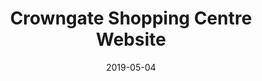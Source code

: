 ---
path: "/work/crowngate-shopping-centre-website"
date: "2019-05-04"
title: "Crowngate Shopping Centre Website"
projectSummary: Turning a landing page to fully responsive website to inform consumers of centre’s offering.
skillsInvolved: 
  - Research
  - Analysis
  - Design
  - Interactive Design
  - Prototyping
  - Wireframes
row1title: The Challenge
row1content: >
  With only a retailer logo landing page, we were tasked to promote individual retailers with a dedicated page and inject new brand style into the website. The centre comprises of two separate sections with very different retail offerings, which needed to be clearly communicated on the website, along with a strong focus on food and drink.
row2title: Research
row2content: >
  Google Analytics highlighted:


  * Most popular pages were store directory, opening times, eating, women’s fashion


  * Highest exited pages were parking, store directory, opening times, food


  * Average user spends 26 seconds on a page before leaving


  With the average session duration lasting 2 minutes and 17 seconds, 26 seconds is relatively short, presenting a problem needing to be solved.
row3title: Design
row3content: >
  Global and local navigation were identified within the site map, ensuring there was a dedicated area promoting the two shopping sections. The main objective of the website was to push users to three core offerings: retailers, F&B and the two shopping sections, therefore it was important that the user could access content from the nav and homepage.
row4title: Wireframes
row4content: >
  Medium fidelity prototypes were created and tested with the user. Once validated, these were annotated to inform and instruct the developer. Notes included functionality instructions, store placement filters and categories and click through page directions.
row5title: End Product
row5content: >
  After testing the initial homepage build, the top section was slightly amended to improve usability. The website brings the branding to life using clever scroll functionality and clearly communicates the centre’s offerings. Within each page there are links through to either the stores page or the F&B page, ensuring the user is directed to core offerings throughout their journey.

  Results: 


  * Average time spent on the website increased to 1.27 minutes
  
  
  * Flow through the site: homepage – stores – food and drink – find us



row1image: ''
row2image: ''
row3image: ''
row4image: ''
row5image: ''
row6image: ''
row7image: ''
row8image: ''
---